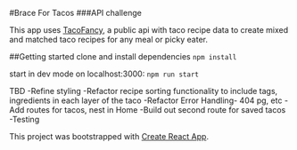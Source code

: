 #Brace For Tacos
###API challenge

This app uses [TacoFancy](https://github.com/evz/tacofancy-api), a public api with taco recipe data to create mixed and matched taco recipes for any meal or picky eater.

##Getting started
clone and install dependencies
```npm install```

start in dev mode on localhost:3000:
```npm run start```

TBD
-Refine styling
-Refactor recipe sorting functionality to include tags, ingredients in each layer of the taco
-Refactor Error Handling- 404 pg, etc
-Add routes for tacos, nest in Home
-Build out second route for saved tacos
-Testing


This project was bootstrapped with [Create React App](https://github.com/facebook/create-react-app).
